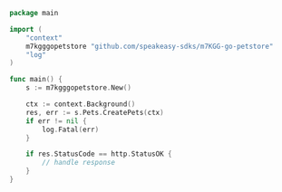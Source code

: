 <!-- Start SDK Example Usage -->


```go
package main

import (
	"context"
	m7kgggopetstore "github.com/speakeasy-sdks/m7KGG-go-petstore"
	"log"
)

func main() {
	s := m7kgggopetstore.New()

	ctx := context.Background()
	res, err := s.Pets.CreatePets(ctx)
	if err != nil {
		log.Fatal(err)
	}

	if res.StatusCode == http.StatusOK {
		// handle response
	}
}

```
<!-- End SDK Example Usage -->